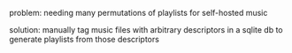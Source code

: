 problem: needing many permutations of playlists for self-hosted music

solution: manually tag music files with arbitrary descriptors in a sqlite db to generate playlists from those descriptors
